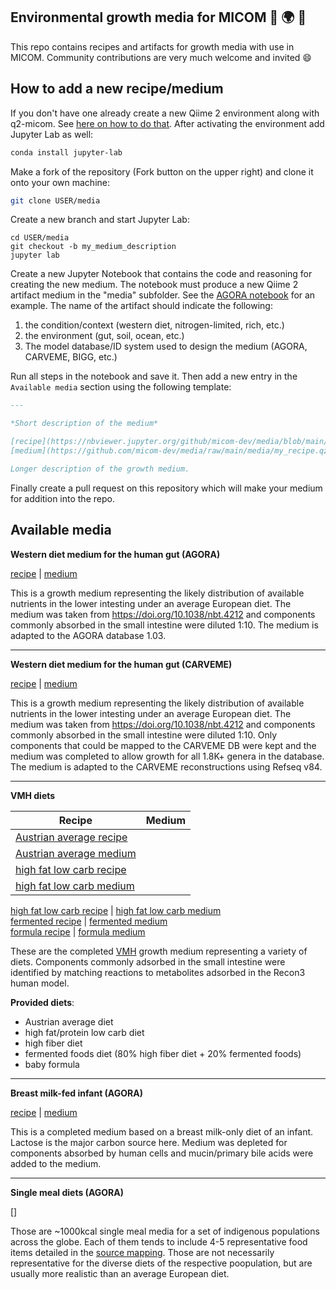## Environmental growth media for MICOM :seedling: :earth_africa: :pizza:

This repo contains recipes and artifacts for growth media with use in MICOM. Community contributions are very much welcome and invited :smile:

## How to add a new recipe/medium

If you don't have one already create a new Qiime 2 environment along with q2-micom. See [here on how to do that](https://github.com/micom-dev/q2-micom/blob/master/docs/README.md#installation). After activating the environment add Jupyter Lab as well:

```bash
conda install jupyter-lab
```

Make a fork of the repository (Fork button on the upper right) and clone it onto your own machine:

```bash
git clone USER/media
```

Create a new branch and start Jupyter Lab:

```
cd USER/media
git checkout -b my_medium_description
jupyter lab
```

Create a new Jupyter Notebook that contains the code and reasoning for creating the new medium. The notebook must produce a new Qiime 2 artifact medium in the "media" subfolder. See the [AGORA notebook](recipe/agora.ipynb) for an example. The name of the artifact should indicate the following:

1. the condition/context (western diet, nitrogen-limited, rich, etc.)
1. the environment (gut, soil, ocean, etc.)
2. The model database/ID system used to design the medium (AGORA, CARVEME, BIGG, etc.)

Run all steps in the notebook and save it. Then add a new entry in the `Available media` section using the following template:

```markdown
---

*Short description of the medium*

[recipe](https://nbviewer.jupyter.org/github/micom-dev/media/blob/main/recipes/my_recipe.ipynb) |
[medium](https://github.com/micom-dev/media/raw/main/media/my_recipe.qza)

Longer description of the growth medium.
```

Finally create a pull request on this repository which will make your medium for addition into
the repo.

## Available media

**Western diet medium for the human gut (AGORA)**

[recipe](https://nbviewer.jupyter.org/github/micom-dev/media/blob/main/recipes/agora.ipynb) |
[medium](https://github.com/micom-dev/media/raw/main/media/western_diet_gut_agora.qza)

This is a growth medium representing the likely distribution of available nutrients in the lower intesting under
an average European diet. The medium was taken from https://doi.org/10.1038/nbt.4212 and components commonly
absorbed in the small intestine were diluted 1:10. The medium is adapted to the AGORA database 1.03.

---

**Western diet medium for the human gut (CARVEME)**

[recipe](https://nbviewer.jupyter.org/github/micom-dev/media/blob/main/recipes/carveme.ipynb) |
[medium](https://github.com/micom-dev/media/raw/main/media/western_diet_gut_carveme.qza)

This is a growth medium representing the likely distribution of available nutrients in the lower intesting under
an average European diet. The medium was taken from https://doi.org/10.1038/nbt.4212 and components commonly
absorbed in the small intestine were diluted 1:10. Only components that could be mapped to the CARVEME DB were kept
and the medium was completed to allow growth for all 1.8K+ genera in the database. The medium is adapted to the CARVEME
reconstructions using Refseq v84.

---

**VMH diets**

| Recipe | Medium |
| ------ | ------ |
| [Austrian average recipe](https://nbviewer.jupyter.org/github/micom-dev/media/blob/main/recipes/vmh_eu_average_agora.ipynb) |
[Austrian average medium](https://github.com/micom-dev/media/raw/main/media/vmh_eu_average_agora.qza) |
| [high fat low carb recipe](https://nbviewer.jupyter.org/github/micom-dev/media/blob/main/recipes/vmh_high_fat_low_carb_agora.ipynb) |
[high fat low carb medium](https://github.com/micom-dev/media/raw/main/media/vmh_high_fat_low_carb_agora.qza) |

[high fat low carb recipe](https://nbviewer.jupyter.org/github/micom-dev/media/blob/main/recipes/vmh_high_fiber_carb_agora.ipynb) |
[high fat low carb medium](https://github.com/micom-dev/media/raw/main/media/vmh_high_fiber_agora.qza)<br>
[fermented recipe](https://nbviewer.jupyter.org/github/micom-dev/media/blob/main/recipes/vmh_fermented_agora.ipynb) |
[fermented medium](https://github.com/micom-dev/media/raw/main/media/vmh_fermented_agora.qza)<br>
[formula recipe](https://nbviewer.jupyter.org/github/micom-dev/media/blob/main/recipes/vmh_formula_agora.ipynb) |
[formula medium](https://github.com/micom-dev/media/raw/main/media/vmh_formula_agora.qza)

These are the completed [VMH](https://vmh.life) growth medium representing a variety of diets. Components
commonly adsorbed in the small intestine were identified by matching reactions to metabolites adsorbed in the
Recon3 human model.

**Provided diets**:
- Austrian average diet
- high fat/protein low carb diet
- high fiber diet
- fermented foods diet (80% high fiber diet + 20% fermented foods)
- baby formula

---

**Breast milk-fed infant (AGORA)**

[recipe](https://nbviewer.jupyter.org/github/micom-dev/media/blob/main/recipes/breast_milk_agora.ipynb) |
[medium](https://github.com/micom-dev/media/raw/main/media/breast_milk_agora.qza)

This is a completed medium based on a breast milk-only diet of an infant. Lactose is the major carbon source here.
Medium was depleted for components absorbed by human cells and mucin/primary bile acids were added to the medium.

---

**Single meal diets (AGORA)**

[]

Those are ~1000kcal single meal media for a set of indigenous populations across the globe. Each of them
tends to include 4-5 representative food items detailed in the [source mapping](https://github.com/micom-dev/media/raw/main/data/foods_diets.xslx).
Those are not necessarily representative for the diverse diets of the respective poopulation, but are usually more
realistic than an average European diet.
